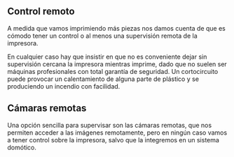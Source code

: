 ## Control remoto

A medida que vamos imprimiendo más piezas nos damos cuenta de que es cómodo tener un control o al menos una supervisión remota de la impresora.

En cualquier caso hay que insistir en que no es conveniente dejar sin supervisión cercana la impresora mientras imprime, dado que no suelen ser máquinas profesionales con total garantía de seguridad. Un cortocircuito puede provocar un calentamiento de alguna parte de plástico y se produciendo un incendio con facilidad.

## Cámaras remotas

Una opción sencilla para supervisar son las cámaras remotas, que nos permiten acceder a las imágenes remotamente, pero en ningún caso vamos a tener control sobre la impresora, salvo que la integremos en un sistema domótico.

